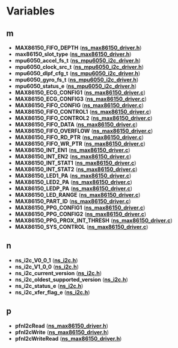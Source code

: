 
# Variables



## m

* **MAX86150\_FIFO\_DEPTH** ([**ns\_max86150\_driver.h**](ns__max86150__driver_8h.md))
* **max86150\_slot\_type** ([**ns\_max86150\_driver.h**](ns__max86150__driver_8h.md))
* **mpu6050\_accel\_fs\_t** ([**ns\_mpu6050\_i2c\_driver.h**](ns__mpu6050__i2c__driver_8h.md))
* **mpu6050\_clock\_src\_t** ([**ns\_mpu6050\_i2c\_driver.h**](ns__mpu6050__i2c__driver_8h.md))
* **mpu6050\_dlpf\_cfg\_t** ([**ns\_mpu6050\_i2c\_driver.h**](ns__mpu6050__i2c__driver_8h.md))
* **mpu6050\_gyro\_fs\_t** ([**ns\_mpu6050\_i2c\_driver.h**](ns__mpu6050__i2c__driver_8h.md))
* **mpu6050\_status\_e** ([**ns\_mpu6050\_i2c\_driver.h**](ns__mpu6050__i2c__driver_8h.md))
* **MAX86150\_ECG\_CONFIG1** ([**ns\_max86150\_driver.c**](ns__max86150__driver_8c.md))
* **MAX86150\_ECG\_CONFIG3** ([**ns\_max86150\_driver.c**](ns__max86150__driver_8c.md))
* **MAX86150\_FIFO\_CONFIG** ([**ns\_max86150\_driver.c**](ns__max86150__driver_8c.md))
* **MAX86150\_FIFO\_CONTROL1** ([**ns\_max86150\_driver.c**](ns__max86150__driver_8c.md))
* **MAX86150\_FIFO\_CONTROL2** ([**ns\_max86150\_driver.c**](ns__max86150__driver_8c.md))
* **MAX86150\_FIFO\_DATA** ([**ns\_max86150\_driver.c**](ns__max86150__driver_8c.md))
* **MAX86150\_FIFO\_OVERFLOW** ([**ns\_max86150\_driver.c**](ns__max86150__driver_8c.md))
* **MAX86150\_FIFO\_RD\_PTR** ([**ns\_max86150\_driver.c**](ns__max86150__driver_8c.md))
* **MAX86150\_FIFO\_WR\_PTR** ([**ns\_max86150\_driver.c**](ns__max86150__driver_8c.md))
* **MAX86150\_INT\_EN1** ([**ns\_max86150\_driver.c**](ns__max86150__driver_8c.md))
* **MAX86150\_INT\_EN2** ([**ns\_max86150\_driver.c**](ns__max86150__driver_8c.md))
* **MAX86150\_INT\_STAT1** ([**ns\_max86150\_driver.c**](ns__max86150__driver_8c.md))
* **MAX86150\_INT\_STAT2** ([**ns\_max86150\_driver.c**](ns__max86150__driver_8c.md))
* **MAX86150\_LED1\_PA** ([**ns\_max86150\_driver.c**](ns__max86150__driver_8c.md))
* **MAX86150\_LED2\_PA** ([**ns\_max86150\_driver.c**](ns__max86150__driver_8c.md))
* **MAX86150\_LEDP\_PA** ([**ns\_max86150\_driver.c**](ns__max86150__driver_8c.md))
* **MAX86150\_LED\_RANGE** ([**ns\_max86150\_driver.c**](ns__max86150__driver_8c.md))
* **MAX86150\_PART\_ID** ([**ns\_max86150\_driver.c**](ns__max86150__driver_8c.md))
* **MAX86150\_PPG\_CONFIG1** ([**ns\_max86150\_driver.c**](ns__max86150__driver_8c.md))
* **MAX86150\_PPG\_CONFIG2** ([**ns\_max86150\_driver.c**](ns__max86150__driver_8c.md))
* **MAX86150\_PPG\_PROX\_INT\_THRESH** ([**ns\_max86150\_driver.c**](ns__max86150__driver_8c.md))
* **MAX86150\_SYS\_CONTROL** ([**ns\_max86150\_driver.c**](ns__max86150__driver_8c.md))


## n

* **ns\_i2c\_V0\_0\_1** ([**ns\_i2c.h**](ns__i2c_8h.md))
* **ns\_i2c\_V1\_0\_0** ([**ns\_i2c.h**](ns__i2c_8h.md))
* **ns\_i2c\_current\_version** ([**ns\_i2c.h**](ns__i2c_8h.md))
* **ns\_i2c\_oldest\_supported\_version** ([**ns\_i2c.h**](ns__i2c_8h.md))
* **ns\_i2c\_status\_e** ([**ns\_i2c.h**](ns__i2c_8h.md))
* **ns\_i2c\_xfer\_flag\_e** ([**ns\_i2c.h**](ns__i2c_8h.md))


## p

* **pfnI2cRead** ([**ns\_max86150\_driver.h**](ns__max86150__driver_8h.md))
* **pfnI2cWrite** ([**ns\_max86150\_driver.h**](ns__max86150__driver_8h.md))
* **pfnI2cWriteRead** ([**ns\_max86150\_driver.h**](ns__max86150__driver_8h.md))




